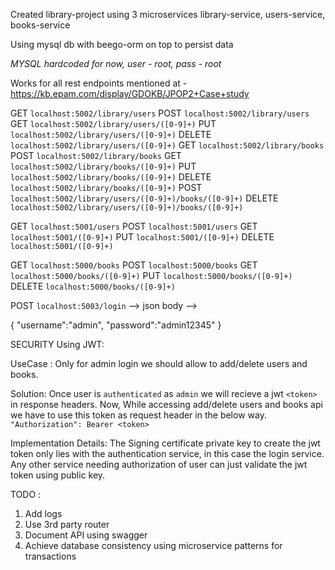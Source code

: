 Created library-project using 3 microservices library-service, users-service, books-service

Using mysql db with beego-orm on top to persist data

*MYSQL hardcoded for now, user - root, pass - root*

Works for all rest endpoints mentioned at - https://kb.epam.com/display/GDOKB/JPOP2+Case+study

GET     `localhost:5002/library/users` 
POST    `localhost:5002/library/users`
GET	    `localhost:5002/library/users/([0-9]+)`
PUT	    `localhost:5002/library/users/([0-9]+)`
DELETE	`localhost:5002/library/users/([0-9]+)`
GET 	`localhost:5002/library/books` 
POST	`localhost:5002/library/books`
GET	    `localhost:5002/library/books/([0-9]+)`
PUT 	`localhost:5002/library/books/([0-9]+)`
DELETE	`localhost:5002/library/books/([0-9]+)`
POST	`localhost:5002/library/users/([0-9]+)/books/([0-9]+)`
DELETE	`localhost:5002/library/users/([0-9]+)/books/([0-9]+)`

GET     `localhost:5001/users` 
POST    `localhost:5001/users`
GET	    `localhost:5001/([0-9]+)`
PUT	    `localhost:5001/([0-9]+)`
DELETE	`localhost:5001/([0-9]+)`

GET 	`localhost:5000/books` 
POST	`localhost:5000/books`
GET	    `localhost:5000/books/([0-9]+)`
PUT 	`localhost:5000/books/([0-9]+)`
DELETE	`localhost:5000/books/([0-9]+)`


POST `localhost:5003/login` --> json body --> 

{
    "username":"admin",
    "password":"admin12345"
}

SECURITY Using JWT:  

UseCase : Only for admin login we should allow to add/delete users and books.

Solution: Once user is `authenticated` as `admin` we will recieve a jwt `<token>` in response headers.
        Now, While accessing add/delete users and books api we have to use this token as request header in the below way.
        `"Authorization": Bearer <token>`

Implementation Details:
The Signing certificate private key to create the jwt token only lies with the authentication service, in this case the login service.
Any other service needing authorization of user can just validate the jwt token using public key.

TODO : 
1. Add logs
2. Use 3rd party router
3. Document API using swagger
4. Achieve database consistency using microservice patterns for transactions


